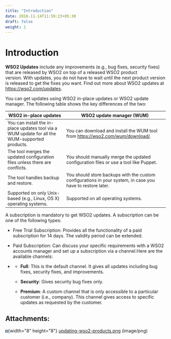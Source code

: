 ```yaml
---
title: "Introduction"
date: 2018-11-14T11:59:23+05:30
draft: false
weight: 1
---
```

# Introduction

**WSO2 Updates** include any improvements (e.g., bug fixes, security
fixes) that are released by WSO2 on top of a released WSO2 product
version. With updates, you do not have to wait until the next product
version is released to get the fixes you want. Find out more about WSO2
updates at <https://wso2.com/updates>.

You can get updates using WSO2 in-place updates or WSO2 update
manager. The following table shows the key differences of the two:

| WSO2 in-place updates                                                                          | WSO2 update manager (WUM)                                                                                  |
|------------------------------------------------------------------------------------------------|------------------------------------------------------------------------------------------------------------|
| You can install the in-place updates tool via a WUM update for all the WUM-supported products. | You can download and install the WUM tool from <https://wso2.com/wum/download/>.                           |
| The tool merges the updated configuration files unless there are conflicts.                    | You should manually merge the updated configuration files or use a tool like Puppet.                       |
| The tool handles backup and restore.                                                           | You should store backups with the custom configurations in your system, in case you have to restore later. |
| Supported on only Unix-based (e.g., Linux, OS X) operating systems.                            | Supported on all operating systems.                                                                        |

A subscription is mandatory to get WSO2 updates. A subscription can be
one of the following types:

-   Free Trial Subscription: Provides all the functionality of a paid
    subscription for 14 days. The validity period can be extended.

-   Paid Subscription: Can discuss your specific requirements with a
    WSO2 accounts manager and set up a subscription via a channel.Here
    are the available channels:

<!-- -->

-   -   **Full**: This is the default channel. It gives all updates
        including bug fixes, security fixes, and improvements.

    -   **Security**: Gives security bug fixes only.

    -   **Premium**: A custom channel that is only accessible to
        a particular customer (i.e., company). This channel gives access
        to specific updates as requested by the customer.

## Attachments:

![](images/icons/bullet_blue.gif){width="8" height="8"}
[updating-wso2-products.png](attachments/103318227/103318228.png)
(image/png)  
